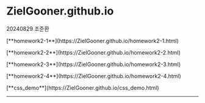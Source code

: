 # ZielGooner.github.io
<h>20240829 조준환</h>
<p></p>
[**homework2-1**](https://ZielGooner.github.io/homework2-1.html)
<p></p>
[**homework2-2**](https://ZielGooner.github.io/homework2-2.html)
<p></p>
[**homework2-3**](https://ZielGooner.github.io/homework2-3.html)
<p></p>
[**homework2-4**](https://ZielGooner.github.io/homework2-4.html)
<p></p>
[**css_demo**](https://ZielGooner.github.io/css_demo.html)
<hr>
